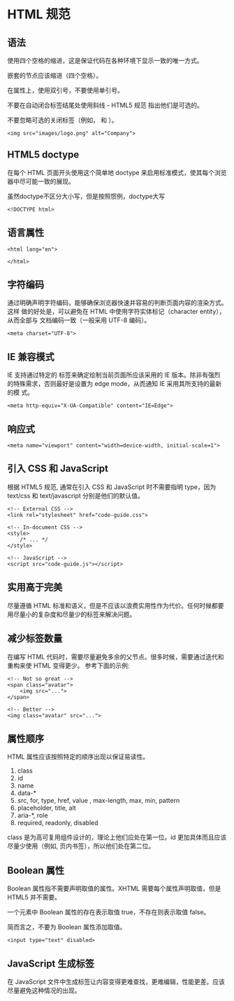 
# HTML 规范

## 语法

使用四个空格的缩进，这是保证代码在各种环境下显示一致的唯一方式。

嵌套的节点应该缩进（四个空格）。

在属性上，使用双引号，不要使用单引号。

不要在自动闭合标签结尾处使用斜线 - HTML5 规范 指出他们是可选的。

不要忽略可选的关闭标签（例如，</li> 和 </body>）。

```
<img src="images/logo.png" alt="Company">
```

## HTML5 doctype

在每个 HTML 页面开头使用这个简单地 doctype 来启用标准模式，使其每个浏览器中尽可能一致的展现。

虽然doctype不区分大小写，但是按照惯例，doctype大写

```
<!DOCTYPE html>
```

## 语言属性

```
<html lang="en">

</html>
```

## 字符编码

通过明确声明字符编码，能够确保浏览器快速并容易的判断页面内容的渲染方式。这样
做的好处是，可以避免在 HTML 中使用字符实体标记（character entity），从而全部与
文档编码一致（一般采用 UTF-8 编码）。

```
<meta charset="UTF-8">
```

## IE 兼容模式

IE 支持通过特定的 <meta> 标签来确定绘制当前页面所应该采用的 IE 版本。除非有强烈
的特殊需求，否则最好是设置为 edge mode，从而通知 IE 采用其所支持的最新的模
式。

```
<meta http-equiv="X-UA-Compatible" content="IE=Edge">
```

## 响应式

```
<meta name="viewport" content="width=device-width, initial-scale=1">
```

## 引入 CSS 和 JavaScript

根据 HTML5 规范, 通常在引入 CSS 和 JavaScript 时不需要指明 type，因为 text/css 和 text/javascript 分别是他们的默认值。

```
<!-- External CSS -->
<link rel="stylesheet" href="code-guide.css">

<!-- In-document CSS -->
<style>
    /* ... */
</style>

<!-- JavaScript -->
<script src="code-guide.js"></script>
```

## 实用高于完美

尽量遵循 HTML 标准和语义，但是不应该以浪费实用性作为代价。任何时候都要用尽量小的复杂度和尽量少的标签来解决问题。

## 减少标签数量

在编写 HTML 代码时，需要尽量避免多余的父节点。很多时候，需要通过迭代和重构来使 HTML 变得更少。 参考下面的示例:

```
<!-- Not so great -->
<span class="avatar">
    <img src="...">
</span>

<!-- Better -->
<img class="avatar" src="...">
```

## 属性顺序

HTML 属性应该按照特定的顺序出现以保证易读性。

1. class
2. id
3. name
4. data-*
5. src, for, type, href, value , max-length, max, min, pattern
6. placeholder, title, alt
7. aria-*, role
8. required, readonly, disabled

class 是为高可复用组件设计的，理论上他们应处在第一位。id 更加具体而且应该尽量少使用（例如, 页内书签），所以他们处在第二位。

## Boolean 属性

Boolean 属性指不需要声明取值的属性。XHTML 需要每个属性声明取值，但是 HTML5 并不需要。

一个元素中 Boolean 属性的存在表示取值 true，不存在则表示取值 false。

简而言之，不要为 Boolean 属性添加取值。

```
<input type="text" disabled>
```

## JavaScript 生成标签

在 JavaScript 文件中生成标签让内容变得更难查找，更难编辑，性能更差。应该尽量避免这种情况的出现。

